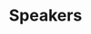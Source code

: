 ---
layout: profiles
permalink: /speakers/
title: Speakers
description: BIO OF WORKSHOP SPEAKERS
nav: true
nav_order: 1
profiles:
  - align: right
    image: abhinav_valada.jpeg
    content: speaker_1.md
    image_circular: true # crops the image to make it circular
    more_info: >
      <p>Abhinav Valada  </p>
      <p>Full Professor</p>
      <p>University of Freiburg, Germany</p>
  - align: left
    image: fernando_garcia.jpeg
    content: speaker_2.md
    image_circular: true # crops the image to make it circular
    more_info: >
      <p>Prof. Dr. Fernando Garcia </p>
      <p>Associate Professor</p>
      <p>University Carlos III of Madrid </p>
  - align: right
    image: ignacio_alvarez.jpg
    content: speaker_3.md
    image_circular: true # crops the image to make it circular
    more_info: >
      <p>Prof. Dr. Fernando Garcia </p>
      <p>Associate Professor</p>
      <p>University Carlos III of Madrid </p>
  - align: left
    image: catherine_elias.jpeg
    content: speaker_4.md
    image_circular: true # crops the image to make it circular
    more_info: >
      <p>Dr. Catherine M. Elias</p>
      <p>Research Research Group Director</p>
      <p>The German University in Cairo</p>
  - align: right
    image: katie_luo.jpeg
    content: speaker_5.md
    image_circular: true # crops the image to make it circular
    more_info: >
      <p>Katie Luo </p>
      <p>PhD Student</p>
      <p>Cornell University</p>
  - align: left
    image: maria_lyssenko.jpg
    content: speaker_6.md
    image_circular: true # crops the image to make it circular
    more_info: >
      <p>Maria Lyssenko</p>
      <p>PhD Student</p>
      <p>BOSCH & Technical University of Munich</p>  
---